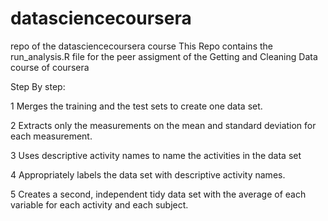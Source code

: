 datasciencecoursera
===================

repo of the datasciencecoursera course
This Repo contains the  run_analysis.R file for the peer assigment of the Getting and Cleaning Data course of coursera


Step By step:


1 Merges the training and the test sets to create one data set.

2 Extracts only the measurements on the mean and standard deviation for each measurement. 

3 Uses descriptive activity names to name the activities in the data set

4 Appropriately labels the data set with descriptive activity names. 

5 Creates a second, independent tidy data set with the average of each variable for each activity and each subject. 
